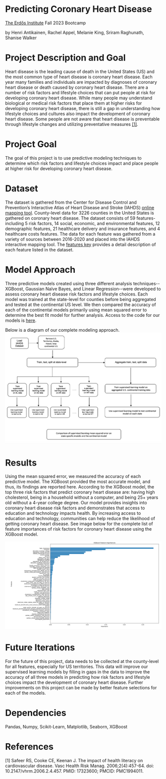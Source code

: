# Predicting Coronary Heart Disease
[The Erdős Institute](https://www.erdosinstitute.org/) Fall 2023 Bootcamp

by Henri Antikainen, Rachel Appel, Melanie King, Sriram Raghunath, Shanise Walker

# Project Description and Goal
Heart disease is the leading cause of death in the United States (US) and the most common type of heart disease is coronary heart disease. Each year many families and individuals are impacted by diagnoses of coronary heart disease or death caused by coronary heart disease. There are a number of risk factors and lifestyle choices that can put people at risk for developing coronary heart disease. While many people may understand biological or medical risk factors that place them at higher risks for developing coronary heart disease, there is still a gap in understanding how lifestyle choices and cultures also impact the development of coronary heart disease. Some people are not aware that heart disease is preventable through lifestyle changes and utilizing preventative measures [[1]](https://www.ncbi.nlm.nih.gov/pmc/articles/PMC1994011/#:~:text=Some%20are%20not%20even%20aware,(Rogers%20et%20al%202000)).

# Project Goal
The goal of this project is to use predictive modeling techniques to determine which risk factors and lifestyle choices impact and place people at higher risk for developing coronary heart disease. 

# Dataset
The dataset is gathered from the  Center for Disease Control and Prevention’s Interactive Atlas of Heart Disease and Stroke (IAHDS) [online mapping tool](https://www.cdc.gov/dhdsp/maps/atlas/index.htm). County-level data for 3226 counties in the United States is gathered on coronary heart disease. The dataset consists of 59 features-including 5 risk factors, 14 social, economic, and environmental features, 12 demographic features, 21 healthcare delivery and insurance features, and 4 healthcare costs features. The data for each feature was gathered from a variety of sources between 2016-2020 and placed into the IAHDS interactive mapping tool. The [features key](https://github.com/shanise1/PCD/blob/main/Dataset%20Features%20Key.pdf) provides a detail description of each feature listed in the dataset.  

# Model Approach 
Three predictive models created using three different analysis techniques--XGBoost, Gaussian Naïve Bayes, and Linear Regression--were developed to assess coronary heart disease risk factors and lifestyle choices. Each model was trained at the state-level for counties before being aggregated and tested at the continental US level. We then compared the accuracy of each of the continental models primarily using mean squared error to determine the best fit model for further analysis. Access to the code for our models is [here](https://github.com/shanise1/PCD/blob/main/3models_final.ipynb).

Below is a diagram of our complete modeling approach.  
![model](images/modelapproach.png)

# Results 
Using the mean squared error, we measured the accuracy of each predictive model. The XGBoost provided the most accurate model, and thus, its findings are reported here.  According to the XGBoost model, the top three risk factors that predict coronary heart disease are: having high cholesterol, being in a household without a computer, and being 25+ years old without a 4-year college degree. Our model provides insights into coronary heart disease risk factors and demonstrates that access to education and technology impacts health. By increasing access to education and technology, communities can help reduce the likelihood of getting coronary heart disease.  See image below for the complete list of feature importances of risk factors for coronary heart disease using the XGBoost model.

![xgboostresults](images/xgboostresults.png)

# Future Iterations
For the future of this project, data needs to be collected at the county-level for all features, especially for US territories. This data will improve our supervised learning models by filling in gaps in the data to improve the accuracy of all three models in predicting how risk factors and lifestyle choices impact the development of coronary heart disease. Further improvements on this project can be made by better feature selections for each of the models. 

# Dependencies
Pandas, Numpy, Scikit-Learn, Matplotlib, Seaborn, XGBoost

# References
[1] Safeer RS, Cooke CE, Keenan J. The impact of health literacy on cardiovascular disease. Vasc Health Risk Manag. 2006;2(4):457-64. doi: 10.2147/vhrm.2006.2.4.457. PMID: 17323600; PMCID: PMC1994011.
